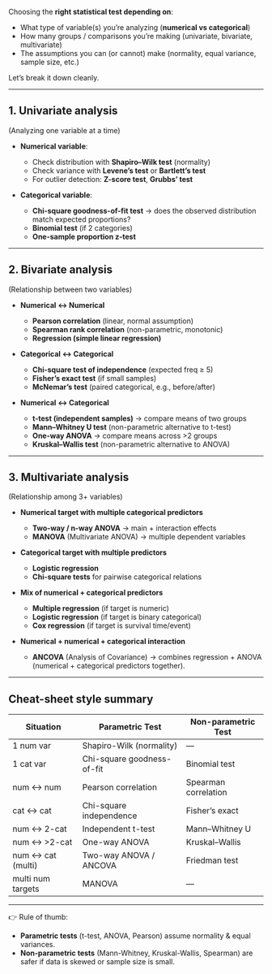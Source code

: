 Choosing the **right statistical test depending on**:

* What type of variable(s) you’re analyzing (**numerical vs categorical**)
* How many groups / comparisons you’re making (univariate, bivariate, multivariate)
* The assumptions you can (or cannot) make (normality, equal variance, sample size, etc.)

Let’s break it down cleanly.

---

## 1. **Univariate analysis**

(Analyzing one variable at a time)

* **Numerical variable**:

  * Check distribution with **Shapiro–Wilk test** (normality)
  * Check variance with **Levene’s test** or **Bartlett’s test**
  * For outlier detection: **Z-score test**, **Grubbs’ test**

* **Categorical variable**:

  * **Chi-square goodness-of-fit test** → does the observed distribution match expected proportions?
  * **Binomial test** (if 2 categories)
  * **One-sample proportion z-test**

---

## 2. **Bivariate analysis**

(Relationship between two variables)

* **Numerical ↔ Numerical**

  * **Pearson correlation** (linear, normal assumption)
  * **Spearman rank correlation** (non-parametric, monotonic)
  * **Regression (simple linear regression)**

* **Categorical ↔ Categorical**

  * **Chi-square test of independence** (expected freq ≥ 5)
  * **Fisher’s exact test** (if small samples)
  * **McNemar’s test** (paired categorical, e.g., before/after)

* **Numerical ↔ Categorical**

  * **t-test (independent samples)** → compare means of two groups
  * **Mann–Whitney U test** (non-parametric alternative to t-test)
  * **One-way ANOVA** → compare means across >2 groups
  * **Kruskal–Wallis test** (non-parametric alternative to ANOVA)

---

## 3. **Multivariate analysis**

(Relationship among 3+ variables)

* **Numerical target with multiple categorical predictors**

  * **Two-way / n-way ANOVA** → main + interaction effects
  * **MANOVA** (Multivariate ANOVA) → multiple dependent variables

* **Categorical target with multiple predictors**

  * **Logistic regression**
  * **Chi-square tests** for pairwise categorical relations

* **Mix of numerical + categorical predictors**

  * **Multiple regression** (if target is numeric)
  * **Logistic regression** (if target is binary categorical)
  * **Cox regression** (if target is survival time/event)

* **Numerical + numerical + categorical interaction**

  * **ANCOVA** (Analysis of Covariance) → combines regression + ANOVA (numerical + categorical predictors together).

---

## Cheat-sheet style summary

| Situation         | Parametric Test            | Non-parametric Test  |
| ----------------- | -------------------------- | -------------------- |
| 1 num var         | Shapiro-Wilk (normality)   | —                    |
| 1 cat var         | Chi-square goodness-of-fit | Binomial test        |
| num ↔ num         | Pearson correlation        | Spearman correlation |
| cat ↔ cat         | Chi-square independence    | Fisher’s exact       |
| num ↔ 2-cat       | Independent t-test         | Mann–Whitney U       |
| num ↔ >2-cat      | One-way ANOVA              | Kruskal–Wallis       |
| num ↔ cat (multi) | Two-way ANOVA / ANCOVA     | Friedman test        |
| multi num targets | MANOVA                     | —                    |

---

👉 Rule of thumb:

* **Parametric tests** (t-test, ANOVA, Pearson) assume normality & equal variances.
* **Non-parametric tests** (Mann-Whitney, Kruskal-Wallis, Spearman) are safer if data is skewed or sample size is small.

